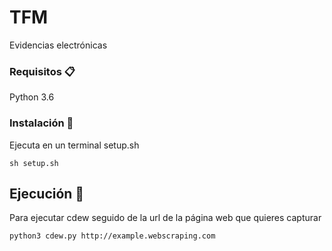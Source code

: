 # TFM
Evidencias electrónicas


### Requisitos 📋
Python 3.6

### Instalación 🔧
Ejecuta en un terminal setup.sh
```
sh setup.sh
```
## Ejecución 🚀
Para ejecutar cdew seguido de la url de la página web que quieres capturar
```
python3 cdew.py http://example.webscraping.com
```
